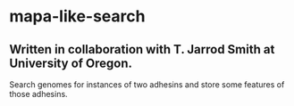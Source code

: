 # mapa-like-search

## Written in collaboration with T. Jarrod Smith at University of Oregon.

Search genomes for instances of two adhesins and store some features of those adhesins.


